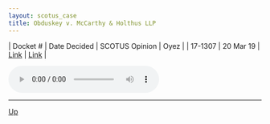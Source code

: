 ```yaml
---
layout: scotus_case
title: Obduskey v. McCarthy & Holthus LLP
---
```


| Docket # | Date Decided | SCOTUS Opinion | Oyez |
| 17-1307 | 20 Mar 19 | [Link](https://www.supremecourt.gov/opinions/18pdf/586us2r25_o35n.pdf) | [Link](https://www.oyez.org/cases/2018/17-1307) |

<audio controls>
   <source src='./resources/17-1307.mp3' type='audio/mpeg'>
</audio>

<object data='./resources/17-1307.pdf' type='application/pdf'></object>

---

[Up](./README.md)